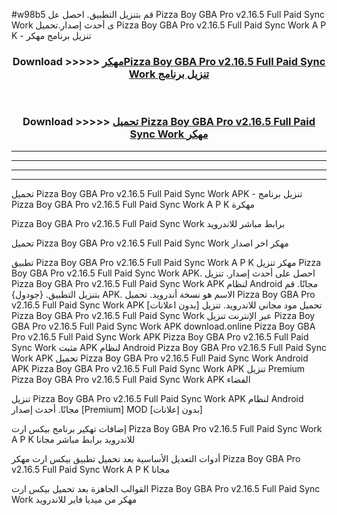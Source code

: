 #w98b5 قم بتنزيل التطبيق. احصل عل Pizza Boy GBA Pro v2.16.5 Full Paid Sync Work  ى أحدث إصدار.تحميل Pizza Boy GBA Pro v2.16.5 Full Paid Sync Work  A P K - تنزيل برنامج مهكر



<div align="center">
<h3>Download >>>>> <a href="https://ar-sites.web.app/?ar= Pizza Boy GBA Pro v2.16.5 Full Paid Sync Work ">مهكرPizza Boy GBA Pro v2.16.5 Full Paid Sync Work  تنزيل برنامج</a></h3><br>

<h3>Download >>>>> <a href="https://ar-sites.web.app/?ar= Pizza Boy GBA Pro v2.16.5 Full Paid Sync Work ">تحميل Pizza Boy GBA Pro v2.16.5 Full Paid Sync Work  مهكر</a></h3>
</div>


----------------------------------------------------------

----------------------------------------------------------

----------------------------------------------------------

----------------------------------------------------------


تحميل Pizza Boy GBA Pro v2.16.5 Full Paid Sync Work  APK - تنزيل برنامج Pizza Boy GBA Pro v2.16.5 Full Paid Sync Work  A P K مهكرة

Pizza Boy GBA Pro v2.16.5 Full Paid Sync Work  برابط مباشر للاندرويد

تحميل Pizza Boy GBA Pro v2.16.5 Full Paid Sync Work  مهكر اخر اصدار

تطبيق Pizza Boy GBA Pro v2.16.5 Full Paid Sync Work  A P K مهكر
تنزيل Pizza Boy GBA Pro v2.16.5 Full Paid Sync Work  APK. احصل على أحدث إصدار.
تنزيل Pizza Boy GBA Pro v2.16.5 Full Paid Sync Work  APK لنظام Android مجانًا.
قم بتنزيل التطبيق. {جودول} APK. الاسم هو نسخة أندرويد.
تحميل Pizza Boy GBA Pro v2.16.5 Full Paid Sync Work  APK [بدون اعلانات]
تحميل مود مجاني للاندرويد.
تنزيل Pizza Boy GBA Pro v2.16.5 Full Paid Sync Work  عبر الإنترنت
تنزيل Pizza Boy GBA Pro v2.16.5 Full Paid Sync Work  APK
download.online Pizza Boy GBA Pro v2.16.5 Full Paid Sync Work  APK
Pizza Boy GBA Pro v2.16.5 Full Paid Sync Work  مثبت APK لنظام Android
Pizza Boy GBA Pro v2.16.5 Full Paid Sync Work  APK
تحميل Pizza Boy GBA Pro v2.16.5 Full Paid Sync Work  Android APK
Pizza Boy GBA Pro v2.16.5 Full Paid Sync Work  APK تنزيل Premium
Pizza Boy GBA Pro v2.16.5 Full Paid Sync Work  APK الفضاء

تنزيل Pizza Boy GBA Pro v2.16.5 Full Paid Sync Work  APK لنظام Android مجانًا. أحدث إصدار [Premium] MOD [بدون إعلانات]

إضافات تهكير برنامج بيكس ارت Pizza Boy GBA Pro v2.16.5 Full Paid Sync Work  A P K للاندرويد برابط مباشر مجانا

أدوات التعديل الأساسية بعد تحميل تطبيق بيكس ارت مهكر Pizza Boy GBA Pro v2.16.5 Full Paid Sync Work  A P K مجانا

القوالب الجاهزة بعد تحميل بيكس ارت Pizza Boy GBA Pro v2.16.5 Full Paid Sync Work  مهكر من ميديا فاير للاندرويد



